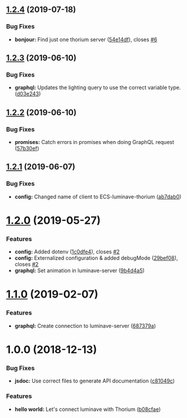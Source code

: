 ## [1.2.4](https://github.com/NERDDISCO/luminave-thorium/compare/v1.2.3...v1.2.4) (2019-07-18)


### Bug Fixes

* **bonjour:** Find just one thorium server ([54e14df](https://github.com/NERDDISCO/luminave-thorium/commit/54e14df)), closes [#6](https://github.com/NERDDISCO/luminave-thorium/issues/6)

## [1.2.3](https://github.com/NERDDISCO/luminave-thorium/compare/v1.2.2...v1.2.3) (2019-06-10)


### Bug Fixes

* **graphql:** Updates the lighting query to use the correct variable type. ([d03e243](https://github.com/NERDDISCO/luminave-thorium/commit/d03e243))

## [1.2.2](https://github.com/NERDDISCO/luminave-thorium/compare/v1.2.1...v1.2.2) (2019-06-10)


### Bug Fixes

* **promises:** Catch errors in promises when doing GraphQL request ([57b30ef](https://github.com/NERDDISCO/luminave-thorium/commit/57b30ef))

## [1.2.1](https://github.com/NERDDISCO/luminave-thorium/compare/v1.2.0...v1.2.1) (2019-06-07)


### Bug Fixes

* **config:** Changed name of client to ECS-luminave-thorium ([ab7dab0](https://github.com/NERDDISCO/luminave-thorium/commit/ab7dab0))

# [1.2.0](https://github.com/NERDDISCO/luminave-thorium/compare/v1.1.0...v1.2.0) (2019-05-27)


### Features

* **config:** Added dotenv ([1c0dfe4](https://github.com/NERDDISCO/luminave-thorium/commit/1c0dfe4)), closes [#2](https://github.com/NERDDISCO/luminave-thorium/issues/2)
* **config:** Externalized configuration & added debugMode ([29bef08](https://github.com/NERDDISCO/luminave-thorium/commit/29bef08)), closes [#2](https://github.com/NERDDISCO/luminave-thorium/issues/2)
* **graphql:** Set animation in luminave-server ([9b4d4a5](https://github.com/NERDDISCO/luminave-thorium/commit/9b4d4a5))

# [1.1.0](https://github.com/NERDDISCO/luminave-thorium/compare/v1.0.0...v1.1.0) (2019-02-07)


### Features

* **graphql:** Create connection to luminave-server ([687379a](https://github.com/NERDDISCO/luminave-thorium/commit/687379a))

# 1.0.0 (2018-12-13)


### Bug Fixes

* **jsdoc:** Use correct files to generate API documentation ([c81049c](https://github.com/NERDDISCO/luminave-thorium/commit/c81049c))


### Features

* **hello world:** Let's connect luminave with Thorium ([b08cfae](https://github.com/NERDDISCO/luminave-thorium/commit/b08cfae))
